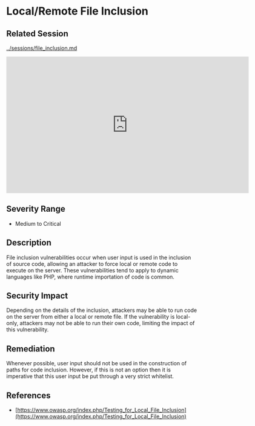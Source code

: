 Local/Remote File Inclusion
===========================

Related Session
---------------

[../sessions/file_inclusion.md](../sessions/file_inclusion.md)

<iframe id="ytplayer" type="text/html" width="640" height="360" src="https://www.youtube-nocookie.com/embed/ehp9TdmXWr0?rel=0&autoplay=0&origin=https://hacker101.com" frameborder="0"></iframe>

Severity Range
--------------

- Medium to Critical

Description
-----------

File inclusion vulnerabilities occur when user input is used in the inclusion of source code, allowing an attacker to force local or remote code to execute on the server.  These vulnerabilities tend to apply to dynamic languages like PHP, where runtime importation of code is common.

Security Impact
---------------

Depending on the details of the inclusion, attackers may be able to run code on the server from either a local or remote file.  If the vulnerability is local-only, attackers may not be able to run their own code, limiting the impact of this vulnerability.

Remediation
-----------

Whenever possible, user input should not be used in the construction of paths for code inclusion.  However, if this is not an option then it is imperative that this user input be put through a very strict whitelist.

References
----------

- [https://www.owasp.org/index.php/Testing_for_Local_File_Inclusion](https://www.owasp.org/index.php/Testing_for_Local_File_Inclusion)
